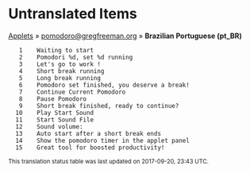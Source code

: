 # Untranslated Items
[Applets](../../../README.md) &#187; [pomodoro@gregfreeman.org](../README.md) &#187; **Brazilian Portuguese (pt_BR)**

       1	Waiting to start
       2	Pomodori %d, set %d running
       3	Let's go to work !
       4	Short break running
       5	Long break running
       6	Pomodoro set finished, you deserve a break!
       7	Continue Current Pomodoro
       8	Pause Pomodoro
       9	Short break finished, ready to continue?
      10	Play Start Sound
      11	Start Sound File 
      12	Sound volume:  
      13	Auto start after a short break ends
      14	Show the pomodoro timer in the applet panel
      15	Great tool for boosted productivity!

<sup>This translation status table was last updated on 2017-09-20, 23:43 UTC.</sup>
